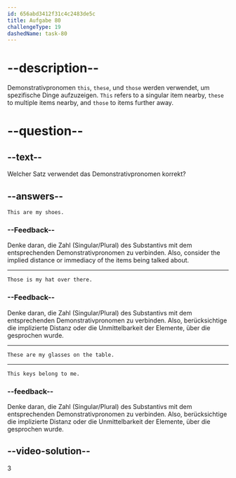 ```yaml
---
id: 656abd3412f31c4c2483de5c
title: Aufgabe 80
challengeType: 19
dashedName: task-80
---
```


# --description--

Demonstrativpronomen `this`, `these`, und `those` werden verwendet, um spezifische Dinge aufzuzeigen. `This` refers to a singular item nearby, `these` to multiple items nearby, and `those` to items further away.

# --question--

## --text--

Welcher Satz verwendet das Demonstrativpronomen korrekt?

## --answers--

`This are my shoes.`

### --Feedback--

Denke daran, die Zahl (Singular/Plural) des Substantivs mit dem entsprechenden Demonstrativpronomen zu verbinden. Also, consider the implied distance or immediacy of the items being talked about.

---

`Those is my hat over there.`

### --Feedback--

Denke daran, die Zahl (Singular/Plural) des Substantivs mit dem entsprechenden Demonstrativpronomen zu verbinden. Also, berücksichtige die implizierte Distanz oder die Unmittelbarkeit der Elemente, über die gesprochen wurde.

---

`These are my glasses on the table.`

---

`This keys belong to me.`

### --feedback--

Denke daran, die Zahl (Singular/Plural) des Substantivs mit dem entsprechenden Demonstrativpronomen zu verbinden. Also, berücksichtige die implizierte Distanz oder die Unmittelbarkeit der Elemente, über die gesprochen wurde.

## --video-solution--

3
